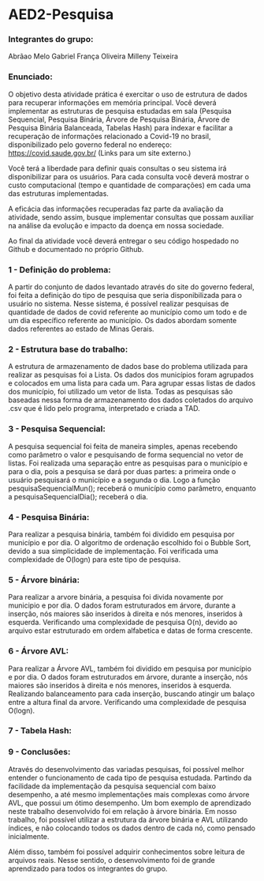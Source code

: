 # AED2-Pesquisa

### Integrantes do grupo:
Abrãao Melo
Gabriel França Oliveira
Milleny Teixeira
### Enunciado: 

O objetivo desta atividade prática é exercitar o uso de estrutura de dados para recuperar informações em memória principal. Você deverá implementar as estruturas de pesquisa estudadas em sala (Pesquisa Sequencial, Pesquisa Binária, Árvore de Pesquisa Binária, Árvore de Pesquisa Binária Balanceada, Tabelas Hash) para indexar e facilitar a recuperação de informações relacionado a Covid-19 no brasil, disponibilizado pelo governo federal no endereço: https://covid.saude.gov.br/ (Links para um site externo.)

Você terá a liberdade para definir quais consultas o seu sistema irá disponibilizar para os usuários. Para cada consulta você deverá mostrar o custo computacional (tempo e quantidade de comparações) em cada uma das estruturas implementadas.

A eficácia das informações recuperadas faz parte da avaliação da atividade, sendo assim, busque implementar consultas que possam auxiliar na análise da evolução e impacto da doença em nossa sociedade.

Ao final da atividade você deverá entregar o seu código hospedado no Github e documentado no próprio Github.


### 1 - Definição do problema: 

A partir do conjunto de dados levantado através do site do governo federal, foi feita a definição do tipo de pesquisa que seria disponibilizada para o usuário no sistema. 
Nesse sistema, é possível realizar pesquisas de quantidade de dados de covid referente ao município como um todo e de um dia específico referente ao município. Os dados abordam somente dados referentes ao estado de Minas Gerais.

### 2 - Estrutura base do trabalho: 

A estrutura de armazenamento de dados base do problema utilizada para realizar as pesquisas foi a Lista. Os dados dos municípios foram agrupados e colocados em uma lista para cada um. Para agrupar essas listas de dados dos município, foi utilizado um vetor de lista. Todas as pesquisas são baseadas nessa forma de armazenamento dos dados coletados do arquivo .csv que é lido pelo programa, interpretado e criada a TAD.

### 3 - Pesquisa Sequencial: 

A pesquisa sequencial foi feita de maneira simples, apenas recebendo como parâmetro o valor e pesquisando de forma sequencial no vetor de listas. Foi realizada uma separação entre as pesquisas para o município e para o dia, pois a pesquisa se dará por duas partes: a primeira onde o usuário pesquisará o município e a segunda o dia. Logo a função pesquisaSequencialMun(); receberá o município como parâmetro, enquanto a pesquisaSequencialDia(); receberá o dia.

### 4 - Pesquisa Binária: 

Para realizar a pesquisa binária, também foi dividido em pesquisa por município e por dia. O algoritmo de ordenação escolhido foi o Bubble Sort, devido a sua simplicidade de implementação. Foi verificada uma complexidade de O(logn) para este tipo de pesquisa.

### 5 - Árvore binária:
Para realizar a arvore binária, a pesquisa foi divida novamente por municipio e por dia. O dados foram estruturados em árvore, durante a inserção, nós maiores são inseridos à direita e nós menores, inseridos à esquerda. Verificando uma complexidade de pesquisa O(n), devido ao arquivo estar estruturado em ordem alfabetica e datas de forma crescente.

### 6 - Árvore AVL:
Para realizar a Árvore AVL, também foi dividido em pesquisa por município e por dia. O dados foram estruturados em árvore, durante a inserção, nós maiores são inseridos à direita e nós menores, inseridos à esquerda. Realizando balanceamento para cada inserção, buscando atingir um balaço entre a altura final da arvore.
Verificando uma complexidade de pesquisa O(logn).
### 7 - Tabela Hash:

### 9 - Conclusões:

Através do desenvolvimento das variadas pesquisas, foi possível melhor entender o funcionamento de cada tipo de pesquisa estudada. Partindo da facilidade da implementação da pesquisa sequencial com baixo desempenho, a até mesmo implementações mais complexas como árvore AVL, que possui um ótimo desempenho. Um bom exemplo de aprendizado neste trabalho desenvolvido foi em relação à árvore binária. Em nosso trabalho, foi possível utilizar a estrutura da árvore binária e AVL utilizando índices, e não colocando todos os dados dentro de cada nó, como pensado inicialmente. 

Além disso, também foi possível adquirir conhecimentos sobre leitura de arquivos reais. Nesse sentido, o desenvolvimento foi de grande aprendizado para todos os integrantes do grupo.
